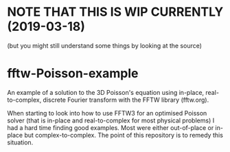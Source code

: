 # NOTE THAT THIS IS WIP CURRENTLY (2019-03-18)
(but you might still understand some things by looking at the source)

# fftw-Poisson-example
An example of a solution to the 3D Poisson's equation using in-place, real-to-complex, discrete Fourier transform with the FFTW library (fftw.org).

When starting to look into how to use FFTW3 for an optimised Poisson solver (that is in-place and real-to-complex for most physical problems)
I had a hard time finding good examples. Most were either out-of-place or in-place but complex-to-complex. The point of this repository is to remedy this situation.
